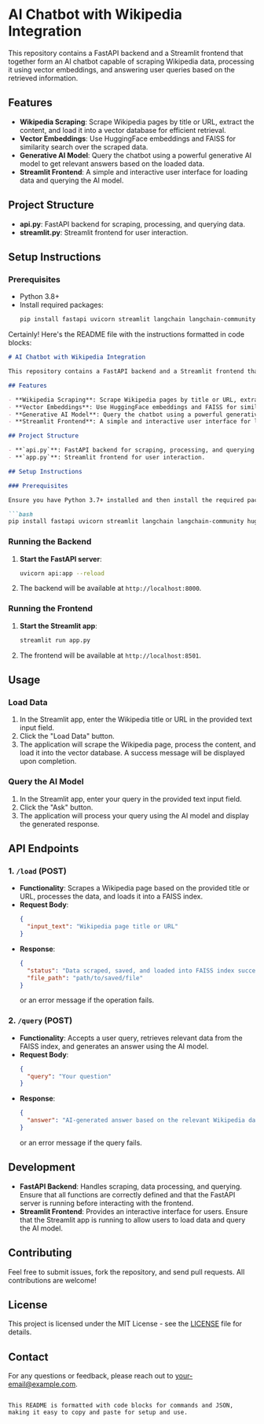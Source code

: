 # AI Chatbot with Wikipedia Integration

This repository contains a FastAPI backend and a Streamlit frontend that together form an AI chatbot capable of scraping Wikipedia data, processing it using vector embeddings, and answering user queries based on the retrieved information.

## Features

- **Wikipedia Scraping**: Scrape Wikipedia pages by title or URL, extract the content, and load it into a vector database for efficient retrieval.
- **Vector Embeddings**: Use HuggingFace embeddings and FAISS for similarity search over the scraped data.
- **Generative AI Model**: Query the chatbot using a powerful generative AI model to get relevant answers based on the loaded data.
- **Streamlit Frontend**: A simple and interactive user interface for loading data and querying the AI model.

## Project Structure

- **api.py**: FastAPI backend for scraping, processing, and querying data.
- **streamlit.py**: Streamlit frontend for user interaction.

## Setup Instructions

### Prerequisites

- Python 3.8+
- Install required packages:
  ```bash
  pip install fastapi uvicorn streamlit langchain langchain-community huggingface-hub faiss-cpu requests 

Certainly! Here's the README file with the instructions formatted in code blocks:

```markdown
# AI Chatbot with Wikipedia Integration

This repository contains a FastAPI backend and a Streamlit frontend that together form an AI chatbot capable of scraping Wikipedia data, processing it using vector embeddings, and answering user queries based on the retrieved information.

## Features

- **Wikipedia Scraping**: Scrape Wikipedia pages by title or URL, extract the content, and load it into a vector database for efficient retrieval.
- **Vector Embeddings**: Use HuggingFace embeddings and FAISS for similarity search over the scraped data.
- **Generative AI Model**: Query the chatbot using a powerful generative AI model to get relevant answers based on the loaded data.
- **Streamlit Frontend**: A simple and interactive user interface for loading data and querying the AI model.

## Project Structure

- **`api.py`**: FastAPI backend for scraping, processing, and querying data.
- **`app.py`**: Streamlit frontend for user interaction.

## Setup Instructions

### Prerequisites

Ensure you have Python 3.7+ installed and then install the required packages using:

```bash
pip install fastapi uvicorn streamlit langchain langchain-community huggingface-hub faiss-cpu requests
```

### Running the Backend

1. **Start the FastAPI server**:

    ```bash
    uvicorn api:app --reload
    ```

2. The backend will be available at `http://localhost:8000`.

### Running the Frontend

1. **Start the Streamlit app**:

    ```bash
    streamlit run app.py
    ```

2. The frontend will be available at `http://localhost:8501`.

## Usage

### Load Data

1. In the Streamlit app, enter the Wikipedia title or URL in the provided text input field.
2. Click the "Load Data" button.
3. The application will scrape the Wikipedia page, process the content, and load it into the vector database. A success message will be displayed upon completion.

### Query the AI Model

1. In the Streamlit app, enter your query in the provided text input field.
2. Click the "Ask" button.
3. The application will process your query using the AI model and display the generated response.

## API Endpoints

### 1. `/load` (POST)

- **Functionality**: Scrapes a Wikipedia page based on the provided title or URL, processes the data, and loads it into a FAISS index.
- **Request Body**:
    ```json
    {
      "input_text": "Wikipedia page title or URL"
    }
    ```
- **Response**:
    ```json
    {
      "status": "Data scraped, saved, and loaded into FAISS index successfully",
      "file_path": "path/to/saved/file"
    }
    ```
    or an error message if the operation fails.

### 2. `/query` (POST)

- **Functionality**: Accepts a user query, retrieves relevant data from the FAISS index, and generates an answer using the AI model.
- **Request Body**:
    ```json
    {
      "query": "Your question"
    }
    ```
- **Response**:
    ```json
    {
      "answer": "AI-generated answer based on the relevant Wikipedia data"
    }
    ```
    or an error message if the query fails.

## Development

- **FastAPI Backend**: Handles scraping, data processing, and querying. Ensure that all functions are correctly defined and that the FastAPI server is running before interacting with the frontend.
- **Streamlit Frontend**: Provides an interactive interface for users. Ensure that the Streamlit app is running to allow users to load data and query the AI model.

## Contributing

Feel free to submit issues, fork the repository, and send pull requests. All contributions are welcome!

## License

This project is licensed under the MIT License - see the [LICENSE](LICENSE) file for details.

## Contact

For any questions or feedback, please reach out to [your-email@example.com](mailto:pkprasanna0501@gmail.com).
```

This README is formatted with code blocks for commands and JSON, making it easy to copy and paste for setup and use.
